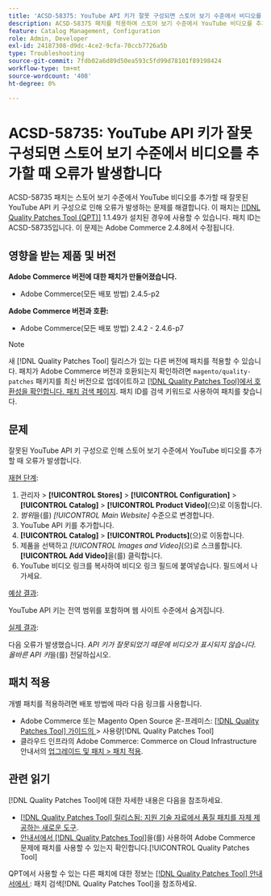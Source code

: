 ```yaml
---
title: 'ACSD-58375: YouTube API 키가 잘못 구성되면 스토어 보기 수준에서 비디오를 추가할 때 오류가 발생합니다'
description: ACSD-58375 패치를 적용하여 스토어 보기 수준에서 YouTube 비디오를 추가할 때 잘못된 YouTube API 키 구성으로 인해 오류가 발생하는 Adobe Commerce 문제를 수정합니다.
feature: Catalog Management, Configuration
role: Admin, Developer
exl-id: 24187308-d9dc-4ce2-9cfa-70ccb7726a5b
type: Troubleshooting
source-git-commit: 7fdb02a6d89d50ea593c5fd99d78101f89198424
workflow-type: tm+mt
source-wordcount: '408'
ht-degree: 0%

---
```


# ACSD-58735: YouTube API 키가 잘못 구성되면 스토어 보기 수준에서 비디오를 추가할 때 오류가 발생합니다

ACSD-58735 패치는 스토어 보기 수준에서 YouTube 비디오를 추가할 때 잘못된 YouTube API 키 구성으로 인해 오류가 발생하는 문제를 해결합니다. 이 패치는 [[!DNL Quality Patches Tool (QPT)]](https://experienceleague.adobe.com/ko/docs/commerce-operations/tools/quality-patches-tool/quality-patches-tool-to-self-serve-quality-patches) 1.1.49가 설치된 경우에 사용할 수 있습니다. 패치 ID는 ACSD-58735입니다. 이 문제는 Adobe Commerce 2.4.8에서 수정됩니다.

## 영향을 받는 제품 및 버전

**Adobe Commerce 버전에 대한 패치가 만들어졌습니다.**

* Adobe Commerce(모든 배포 방법) 2.4.5-p2

**Adobe Commerce 버전과 호환:**

* Adobe Commerce(모든 배포 방법) 2.4.2 - 2.4.6-p7

>[!NOTE]
>
>새 [!DNL Quality Patches Tool] 릴리스가 있는 다른 버전에 패치를 적용할 수 있습니다. 패치가 Adobe Commerce 버전과 호환되는지 확인하려면 `magento/quality-patches` 패키지를 최신 버전으로 업데이트하고 [[!DNL Quality Patches Tool]에서 호환성을 확인합니다. 패치 검색 페이지](https://experienceleague.adobe.com/tools/commerce-quality-patches/index.html?lang=ko). 패치 ID를 검색 키워드로 사용하여 패치를 찾습니다.

## 문제

잘못된 YouTube API 키 구성으로 인해 스토어 보기 수준에서 YouTube 비디오를 추가할 때 오류가 발생합니다.

<u>재현 단계</u>:

1. 관리자 > **[!UICONTROL Stores]** > **[!UICONTROL Configuration]** > **[!UICONTROL Catalog]** > **[!UICONTROL Product Video]**(으)로 이동합니다.
1. *범위*&#x200B;을(를) *[!UICONTROL Main Website]* 수준으로 변경합니다.
1. YouTube API 키를 추가합니다.
1. **[!UICONTROL Catalog]** > **[!UICONTROL Products]**(으)로 이동합니다.
1. 제품을 선택하고 *[!UICONTROL Images and Video]*(으)로 스크롤합니다. **[!UICONTROL Add Video]**&#x200B;을(를) 클릭합니다.
1. YouTube 비디오 링크를 복사하여 비디오 링크 필드에 붙여넣습니다. 필드에서 나가세요.

<u>예상 결과</u>:

YouTube API 키는 전역 범위를 포함하며 웹 사이트 수준에서 숨겨집니다.

<u>실제 결과</u>:

다음 오류가 발생했습니다. *API 키가 잘못되었기 때문에 비디오가 표시되지 않습니다. 올바른 API 키*&#x200B;을(를) 전달하십시오.

## 패치 적용

개별 패치를 적용하려면 배포 방법에 따라 다음 링크를 사용합니다.

* Adobe Commerce 또는 Magento Open Source 온-프레미스: [[!DNL Quality Patches Tool]  가이드의 &#x200B;](/help/tools/quality-patches-tool/usage.md)> 사용량[!DNL Quality Patches Tool]
* 클라우드 인프라의 Adobe Commerce: Commerce on Cloud Infrastructure 안내서의 [업그레이드 및 패치 > 패치 적용](https://experienceleague.adobe.com/docs/commerce-cloud-service/user-guide/develop/upgrade/apply-patches.html?lang=ko).

## 관련 읽기

[!DNL Quality Patches Tool]에 대한 자세한 내용은 다음을 참조하세요.

* [[!DNL Quality Patches Tool] 릴리스됨: 지원 기술 자료에서 품질 패치를 자체 제공하는 새로운 도구](https://experienceleague.adobe.com/ko/docs/commerce-operations/tools/quality-patches-tool/quality-patches-tool-to-self-serve-quality-patches).
* [&#x200B; 안내서에서  [!DNL Quality Patches Tool]](/help/tools/quality-patches-tool/patches-available-in-qpt/check-patch-for-magento-issue-with-magento-quality-patches.md)을(를) 사용하여 Adobe Commerce 문제에 패치를 사용할 수 있는지 확인합니다.[!UICONTROL Quality Patches Tool]


QPT에서 사용할 수 있는 다른 패치에 대한 정보는 [[!DNL Quality Patches Tool] 안내서에서 &#x200B;](https://experienceleague.adobe.com/tools/commerce-quality-patches/index.html?lang=ko): 패치 검색[!DNL Quality Patches Tool]을 참조하세요.
